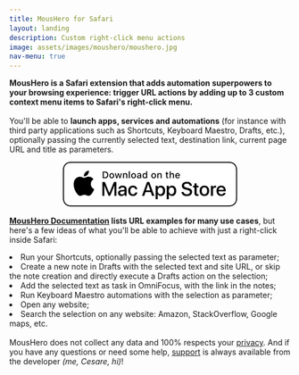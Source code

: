 ```yaml
---
title: MousHero for Safari
layout: landing
description: Custom right-click menu actions
image: assets/images/moushero/moushero.jpg
nav-menu: true
---
```

<!-- Main -->
<div id="main">

<!-- One -->
<section id="one">
	<div class="inner">
		<p>
			<b>MousHero is a Safari extension that adds automation superpowers to your browsing experience: trigger URL actions by adding up to 3 custom context menu items to Safari's right-click menu.</b>
			<br>
			<br>
			You'll be able to <b>launch apps, services and automations</b> (for instance with third party applications such as Shortcuts, Keyboard Maestro, Drafts, etc.), optionally passing the currently selected text, destination link, current page URL and title as parameters.
		</p>
				<p style="text-align:center">
			<a href="https://apps.apple.com/us/app/moushero-for-safari/id6447680045" class="image" target="new">
				<img src="assets/images/download_mac_app_store_white_bg.svg" alt="Download on the Mac App Store" data-position="center center" />
			</a>
		</p>
		<p>
			<b><a href="{{ site.baseurl }}/moushero-for-safari/moushero-documentation-and-examples.html">MousHero Documentation</a> lists URL examples for many use cases</b>, but here's a few ideas of what you'll be able to achieve with just a right-click inside Safari:
			<li>Run your Shortcuts, optionally passing the selected text as parameter;</li>
			<li>Create a new note in Drafts with the selected text and site URL, or skip the note creation and directly execute a Drafts action on the selection;</li>
			<li>Add the selected text as task in OmniFocus, with the link in the notes;</li>
			<li>Run Keyboard Maestro automations with the selection as parameter;</li>
			<li>Open any website;</li>
			<li>Search the selection on any website: Amazon, StackOverflow, Google maps, etc.</li>
			<br>
			MousHero does not collect any data and 100% respects your <a href="{{ site.baseurl }}/privacy/moushero_terms_of_service_and_privacy_policy.html">privacy</a>. And if you have any questions or need some help, <a href="mailto:support@cdf1982.com">support</a> is always available from the developer <i>(me, Cesare, hi)</i>!
		</p>
	</div>
</section>
</div>